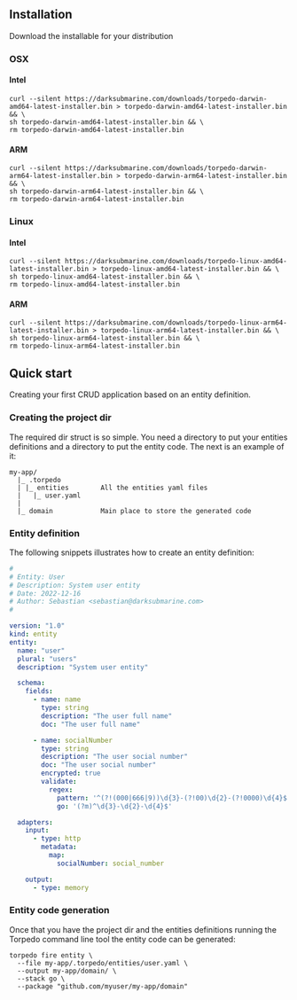 
## Installation
Download the installable for your distribution

### OSX
#### Intel 
```shell
curl --silent https://darksubmarine.com/downloads/torpedo-darwin-amd64-latest-installer.bin > torpedo-darwin-amd64-latest-installer.bin && \
sh torpedo-darwin-amd64-latest-installer.bin && \
rm torpedo-darwin-amd64-latest-installer.bin
```

#### ARM
```shell
curl --silent https://darksubmarine.com/downloads/torpedo-darwin-arm64-latest-installer.bin > torpedo-darwin-arm64-latest-installer.bin && \
sh torpedo-darwin-arm64-latest-installer.bin && \
rm torpedo-darwin-arm64-latest-installer.bin
```

### Linux
#### Intel
```shell
curl --silent https://darksubmarine.com/downloads/torpedo-linux-amd64-latest-installer.bin > torpedo-linux-amd64-latest-installer.bin && \
sh torpedo-linux-amd64-latest-installer.bin && \
rm torpedo-linux-amd64-latest-installer.bin
```

#### ARM
```shell
curl --silent https://darksubmarine.com/downloads/torpedo-linux-arm64-latest-installer.bin > torpedo-linux-arm64-latest-installer.bin && \
sh torpedo-linux-arm64-latest-installer.bin && \
rm torpedo-linux-arm64-latest-installer.bin
```

## Quick start

Creating your first CRUD application based on an entity definition.

### Creating the project dir

The required dir struct is so simple. You need a directory to put your entities definitions and a directory to put the
entity code. The next is an example of it:

```text
my-app/
  |_ .torpedo
  | |_ entities        All the entities yaml files
  |   |_ user.yaml
  |
  |_ domain            Main place to store the generated code
```

### Entity definition
The following snippets illustrates how to create an entity definition:

```yaml
#
# Entity: User
# Description: System user entity
# Date: 2022-12-16
# Author: Sebastian <sebastian@darksubmarine.com>
#

version: "1.0"
kind: entity
entity:
  name: "user"
  plural: "users"
  description: "System user entity"

  schema:
    fields:
      - name: name
        type: string
        description: "The user full name"
        doc: "The user full name"

      - name: socialNumber
        type: string
        description: "The user social number"
        doc: "The user social number"
        encrypted: true
        validate:
          regex:
            pattern: '^(?!(000|666|9))\d{3}-(?!00)\d{2}-(?!0000)\d{4}$'
            go: '(?m)^\d{3}-\d{2}-\d{4}$'

  adapters:
    input:
      - type: http
        metadata:
          map:
            socialNumber: social_number

    output:
      - type: memory
```

### Entity code generation

Once that you have the project dir and the entities definitions running the Torpedo command line tool the entity code
can be generated:

```shell
torpedo fire entity \
  --file my-app/.torpedo/entities/user.yaml \
  --output my-app/domain/ \
  --stack go \
  --package "github.com/myuser/my-app/domain"
```






